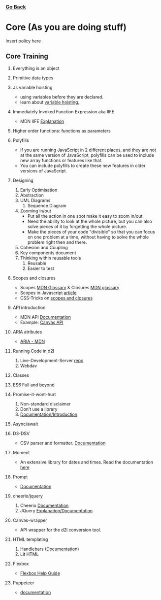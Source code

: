 ### [Go Back](../Introduction/training.md)

# Core (As you are doing stuff)

Insert policy here

## Core Training

1.  Everything is an object
1.  Primitive data types
2.  Js variable hoisting
    - using variables before they are declared.
    - learn about [variable hoisting.](https://developer.mozilla.org/en-US/docs/Web/JavaScript/Reference/Statements/var)
3.  Immediately Invoked Function Expression aka IIFE
    * MDN IIFE [Explanation](https://developer.mozilla.org/en-US/docs/Glossary/IIFE)
4.  Higher order functions: functions as parameters

5.  Polyfills
    * If you are running JavaScript in 2 different places, and they are not at the same version of JavaScript, polyfills can be used to include new array functions or features like that. 
    * You can include polyfills to create these new features in older versions of JavaScript.
6.  Designing
    1.  Early Optimisation
    2.  Abstraction
    3.  UML Diagrams
        1. Sequence Diagram
    3.  Zooming in/out
        *  Put all the action in one spot make it easy to zoom in/out
        * Need the ability to look at the whole picture, but you can also solve pieces of it by forgetting the whole picture.
        * Make the pieces of your code "divisible" so that you can focus on one problem at a time, without having to solve the whole problem right then and there.         
    4.  Cohesion and Coupling
    5.  Key components document
    6.  Thinking within reusable tools
        1.  Reusable
        2.  Easier to test
7.  Scopes and closures
    * Scopes [MDN Glossary](https://developer.mozilla.org/en-US/docs/Glossary/Scope) & Closures [MDN glossary](https://developer.mozilla.org/en-US/docs/Web/JavaScript/Closures)
    * Scopes in Javascript [article](https://scotch.io/tutorials/understanding-scope-in-javascript#toc-scope-in-javascript)
    * CSS-Tricks on [scopes and closures](https://css-tricks.com/javascript-scope-closures/)
8.  API introduction
    * MDN API [Documentation](https://developer.mozilla.org/en-US/docs/Glossary/API)
    * Example: [Canvas API](https://canvas.instructure.com/doc/api/index.html)
9. ARIA atributes 
    * [ARIA - MDN](https://developer.mozilla.org/en-US/docs/Web/Accessibility/ARIA)
9.  Running Code in d2l
    1.  Live-Development-Server [repo](https://github.com/byuitechops/live-development-server)
    2.  Webdav
10.  Classes
11.  ES6 Full and beyond
12.  Promise-it-wont-hurt
        1.  Non-standard disclaimer
        2.  Don’t use a library
        1.  [Documentation/Introduction](https://github.com/stevekane/promise-it-wont-hurt)
13.  Async/await
14.  D3-DSV
        * CSV parser and formatter. [Documentation](https://github.com/d3/d3-dsv)
15.  Moment
        * An extensive library for dates and times. Read the documentation [here](https://momentjs.com/docs/#/displaying/format/)
16.  Prompt
        * [Documentation](https://github.com/flatiron/prompt)
17.  cheerio/jquery
        1. Cheerio [Documentation](https://github.com/cheeriojs/cheerio)
        2. JQuery [Explanation/Documentation](https://jquery.com/)
18.  Canvas-wrapper
        * API wrapper for the d2l conversion tool.
19.  HTML templating
        1.  Handlebars ([Documentation](https://handlebarsjs.com/))
        2.  Lit HTML
20.  Flexbox
        * [Flexbox Help Guide](https://css-tricks.com/snippets/css/a-guide-to-flexbox/)
21.  Puppeteer
        * [documentation](https://github.com/GoogleChrome/puppeteer)